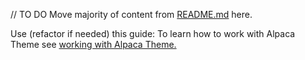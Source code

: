 // TO DO
Move majority of content from [README.md](../README.md) here.

Use (refactor if needed) this guide:
  To learn how to work with Alpaca Theme see [working with Alpaca Theme.](https://lab.snowdog.pro/patrykbura/alpaca-boilerplate/-/tree/feature/80366#working-with-alpaca-theme)
